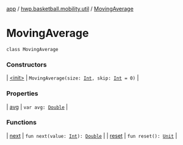 [app](../../index.md) / [hwp.basketball.mobility.util](../index.md) / [MovingAverage](.)

# MovingAverage

`class MovingAverage`

### Constructors

| [&lt;init&gt;](-init-.md) | `MovingAverage(size: `[`Int`](https://kotlinlang.org/api/latest/jvm/stdlib/kotlin/-int/index.html)`, skip: `[`Int`](https://kotlinlang.org/api/latest/jvm/stdlib/kotlin/-int/index.html)` = 0)` |

### Properties

| [avg](avg.md) | `var avg: `[`Double`](https://kotlinlang.org/api/latest/jvm/stdlib/kotlin/-double/index.html) |

### Functions

| [next](next.md) | `fun next(value: `[`Int`](https://kotlinlang.org/api/latest/jvm/stdlib/kotlin/-int/index.html)`): `[`Double`](https://kotlinlang.org/api/latest/jvm/stdlib/kotlin/-double/index.html) |
| [reset](reset.md) | `fun reset(): `[`Unit`](https://kotlinlang.org/api/latest/jvm/stdlib/kotlin/-unit/index.html) |

